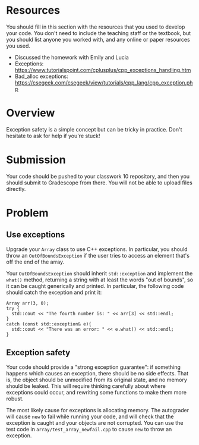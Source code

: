 # Resources
You should fill in this section with the resources that you used to develop your code.  You don't need to include the teaching staff or the textbook, but you should list anyone you worked with, and any online or paper resources you used.

- Discussed the homework with Emily and Lucia
- Exceptions: https://www.tutorialspoint.com/cplusplus/cpp_exceptions_handling.htm
- Bad_alloc exceptions: https://csegeek.com/csegeek/view/tutorials/cpp_lang/cpp_exception.php

# Overview
Exception safety is a simple concept but can be tricky in practice.  Don't hesitate to ask for help if you're stuck!

# Submission
Your code should be pushed to your classwork 10 repository, and then you should submit to Gradescope from there.  You will not be able to upload files directly.

# Problem

## Use exceptions
Upgrade your `Array` class to use C++ exceptions.  In particular, you should throw an `OutOfBoundsException` if the user tries to access an element that's off the end of the array.

Your `OutOfBoundsException` should inherit `std::exception` and implement the `what()` method, returning a string with at least the words "out of bounds", so it can be caught generically and printed.  In particular, the following code should catch the exception and print it:

    Array arr(3, 0);
    try {
      std::cout << "The fourth number is: " << arr[3] << std::endl;
    }
    catch (const std::exception& e){
      std::cout << "There was an error: " << e.what() << std::endl;
    }

## Exception safety
Your code should provide a "strong exception guarantee": if something happens which causes an exception, there should be no side effects.  That is, the object should be unmodified from its original state, and no memory should be leaked.  This will require thinking carefully about where exceptions could occur, and rewriting some functions to make them more robust.

The most likely cause for exceptions is allocating memory.  The autograder will cause `new` to fail while running your code, and will check that the exception is caught and your objects are not corrupted.  You can use the test code in `array/test_array_newfail.cpp` to cause `new` to throw an exception.

